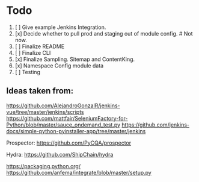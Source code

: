 # Todo


1. [ ] Give example Jenkins Integration.
2. [x] Decide whether to pull prod and staging out of module config. # Not now.
3. [ ] Finalize README
4. [ ] Finalize CLI
5. [x] Finalize Sampling.  Sitemap and ContentKing.
6. [x] Namespace Config module data
7. [ ] Testing





## Ideas taken from:
https://github.com/AlejandroGonzalR/jenkins-vue/tree/master/jenkins/scripts
https://github.com/mattfair/SeleniumFactory-for-Python/blob/master/sauce_ondemand_test.py
https://github.com/jenkins-docs/simple-python-pyinstaller-app/tree/master/jenkins

Prospector:
https://github.com/PyCQA/prospector

Hydra:
https://github.com/ShipChain/hydra

https://packaging.python.org/
https://github.com/anfema/integrate/blob/master/setup.py
